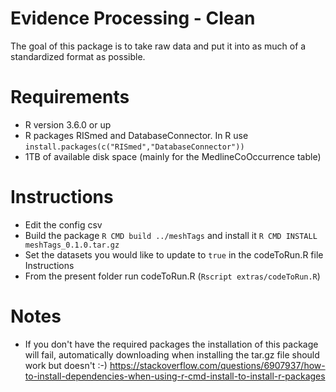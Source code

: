 # Evidence Processing - Clean

The goal of this package is to take raw data and put it into as much of a standardized format as possible.

# Requirements

- R version 3.6.0 or up
- R packages RISmed and DatabaseConnector. In R use `install.packages(c("RISmed","DatabaseConnector"))`
- 1TB of available disk space (mainly for the MedlineCoOccurrence table)

# Instructions

- Edit the config csv
- Build the package `R CMD build ../meshTags` and install it `R CMD INSTALL meshTags_0.1.0.tar.gz`
- Set the datasets you would like to update to `true` in the codeToRun.R file Instructions
- From the present folder run codeToRun.R (`Rscript extras/codeToRun.R`)

# Notes

- If you don't have the required packages the installation of this package will fail, automatically downloading when
  installing the tar.gz file should work but doesn't :-)
  https://stackoverflow.com/questions/6907937/how-to-install-dependencies-when-using-r-cmd-install-to-install-r-packages
  